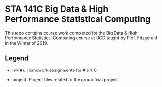 # STA 141C Big Data & High Performance Statistical Computing
This repo contains course work completed for the Big Data & High Performance Statistical Computing course at UCD taught by Prof. Fitzgerald in the Winter of 2019.

## Legend
- hw(#): Homework assignments for #'s 1-6

- project: Project files related to the group final project.
